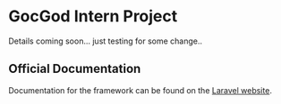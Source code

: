 # GocGod Intern Project

Details coming soon...
just testing for some change..

## Official Documentation

Documentation for the framework can be found on the [Laravel website](http://laravel.com/docs).
